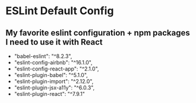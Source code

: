 # ESLint Default Config

## My favorite eslint configuration + npm packages I need to use it with React

- "babel-eslint": "^8.2.3",
- "eslint-config-airbnb": "^16.1.0",
- "eslint-config-react-app": "^2.1.0",
- "eslint-plugin-babel": "^5.1.0",
- "eslint-plugin-import": "^2.12.0",
- "eslint-plugin-jsx-a11y": "^6.0.3",
- "eslint-plugin-react": "^7.9.1"